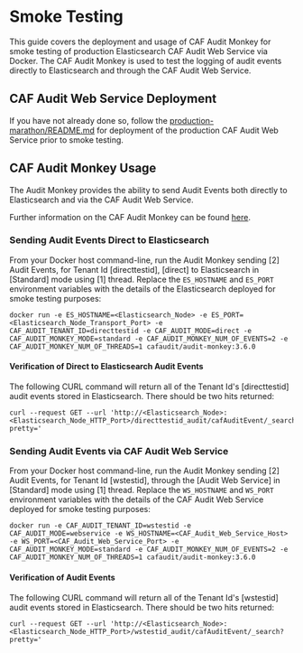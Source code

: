 # Smoke Testing

This guide covers the deployment and usage of CAF Audit Monkey for smoke testing of production Elasticsearch CAF Audit Web Service via Docker. The CAF Audit Monkey is used to test the logging of audit events directly to Elasticsearch and through the CAF Audit Web Service.

## CAF Audit Web Service Deployment

If you have not already done so, follow the [production-marathon/README.md](../README.md) for deployment of the production CAF Audit Web Service prior to smoke testing.

## CAF Audit Monkey Usage

The Audit Monkey provides the ability to send Audit Events both directly to Elasticsearch and via the CAF Audit Web Service.

Further information on the CAF Audit Monkey can be found [here](https://github.com/CAFAudit/audit-service/tree/develop/caf-audit-monkey).

### Sending Audit Events Direct to Elasticsearch

From your Docker host command-line, run the Audit Monkey sending [2] Audit Events, for Tenant Id [directtestid], [direct] to Elasticsearch in [Standard] mode using [1] thread. Replace the `ES_HOSTNAME` and `ES_PORT` environment variables with the details of the Elasticsearch deployed for smoke testing purposes:

```
docker run -e ES_HOSTNAME=<Elasticsearch_Node> -e ES_PORT=<Elasticsearch_Node_Transport_Port> -e CAF_AUDIT_TENANT_ID=directtestid -e CAF_AUDIT_MODE=direct -e CAF_AUDIT_MONKEY_MODE=standard -e CAF_AUDIT_MONKEY_NUM_OF_EVENTS=2 -e CAF_AUDIT_MONKEY_NUM_OF_THREADS=1 cafaudit/audit-monkey:3.6.0
```

#### Verification of Direct to Elasticsearch Audit Events

The following CURL command will return all of the Tenant Id's [directtestid] audit events stored in Elasticsearch. There should be two hits returned:

```
curl --request GET --url 'http://<Elasticsearch_Node>:<Elasticsearch_Node_HTTP_Port>/directtestid_audit/cafAuditEvent/_search?pretty='
```

### Sending Audit Events via CAF Audit Web Service

From your Docker host command-line, run the Audit Monkey sending [2] Audit Events, for Tenant Id [wstestid], through the [Audit Web Service] in [Standard] mode using [1] thread. Replace the `WS_HOSTNAME` and `WS_PORT` environment variables with the details of the CAF Audit Web Service deployed for smoke testing purposes:

```
docker run -e CAF_AUDIT_TENANT_ID=wstestid -e CAF_AUDIT_MODE=webservice -e WS_HOSTNAME=<CAF_Audit_Web_Service_Host> -e WS_PORT=<CAF_Audit_Web_Service_Port> -e CAF_AUDIT_MONKEY_MODE=standard -e CAF_AUDIT_MONKEY_NUM_OF_EVENTS=2 -e CAF_AUDIT_MONKEY_NUM_OF_THREADS=1 cafaudit/audit-monkey:3.6.0
```
#### Verification of Audit Events

The following CURL command will return all of the Tenant Id's [wstestid] audit events stored in Elasticsearch. There should be two hits returned:

```
curl --request GET --url 'http://<Elasticsearch_Node>:<Elasticsearch_Node_HTTP_Port>/wstestid_audit/cafAuditEvent/_search?pretty='
```
